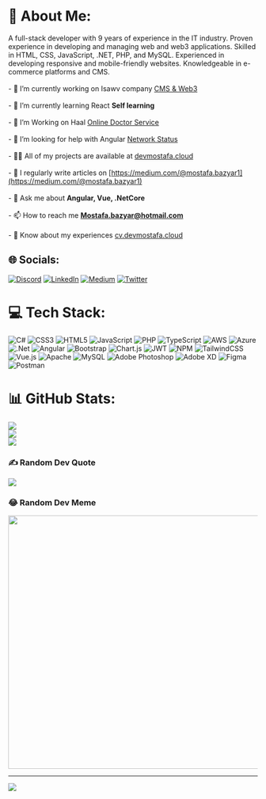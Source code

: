 # 💫 About Me:
A full-stack developer with 9 years of experience in the IT industry. Proven experience in developing and managing web and web3 applications. Skilled in HTML, CSS, JavaScript, .NET, PHP, and MySQL. Experienced in developing responsive and mobile-friendly websites. Knowledgeable in e-commerce platforms and CMS.<br><br>- 🔭 I’m currently working on Isawv company [CMS & Web3](isawv.org)<br><br>- 🌱 I’m currently learning React **Self learning**<br><br>- 👯 I’m Working on Haal [Online Doctor Service](haal.ir)<br><br>- 🤝 I’m looking for help with Angular [Network Status](devmostafa.cloud/net/)<br><br>- 👨‍💻 All of my projects are available at [devmostafa.cloud](devmostafa.cloud)<br><br>- 📝 I regularly write articles on [https://medium.com/@mostafa.bazyar1](https://medium.com/@mostafa.bazyar1)<br><br>- 💬 Ask me about **Angular, Vue, .NetCore**<br><br>- 📫 How to reach me **Mostafa.bazyar@hotmail.com**<br><br>- 📄 Know about my experiences [cv.devmostafa.cloud](cv.devmostafa.cloud)


## 🌐 Socials:
[![Discord](https://img.shields.io/badge/Discord-%237289DA.svg?logo=discord&logoColor=white)](htttps://discord.gg/AT.Bellator#4452) [![LinkedIn](https://img.shields.io/badge/LinkedIn-%230077B5.svg?logo=linkedin&logoColor=white)](https://linkedin.com/in/mostafa-bazyar) [![Medium](https://img.shields.io/badge/Medium-12100E?logo=medium&logoColor=white)](https://medium.com/@@mostafa.bazyar1) [![Twitter](https://img.shields.io/badge/Twitter-%231DA1F2.svg?logo=Twitter&logoColor=white)](https://twitter.com/mostafabazyar) 

# 💻 Tech Stack:
![C#](https://img.shields.io/badge/c%23-%23239120.svg?style=for-the-badge&logo=c-sharp&logoColor=white) ![CSS3](https://img.shields.io/badge/css3-%231572B6.svg?style=for-the-badge&logo=css3&logoColor=white) ![HTML5](https://img.shields.io/badge/html5-%23E34F26.svg?style=for-the-badge&logo=html5&logoColor=white) ![JavaScript](https://img.shields.io/badge/javascript-%23323330.svg?style=for-the-badge&logo=javascript&logoColor=%23F7DF1E) ![PHP](https://img.shields.io/badge/php-%23777BB4.svg?style=for-the-badge&logo=php&logoColor=white) ![TypeScript](https://img.shields.io/badge/typescript-%23007ACC.svg?style=for-the-badge&logo=typescript&logoColor=white) ![AWS](https://img.shields.io/badge/AWS-%23FF9900.svg?style=for-the-badge&logo=amazon-aws&logoColor=white) ![Azure](https://img.shields.io/badge/azure-%230072C6.svg?style=for-the-badge&logo=azure-devops&logoColor=white) ![.Net](https://img.shields.io/badge/.NET-5C2D91?style=for-the-badge&logo=.net&logoColor=white) ![Angular](https://img.shields.io/badge/angular-%23DD0031.svg?style=for-the-badge&logo=angular&logoColor=white) ![Bootstrap](https://img.shields.io/badge/bootstrap-%23563D7C.svg?style=for-the-badge&logo=bootstrap&logoColor=white) ![Chart.js](https://img.shields.io/badge/chart.js-F5788D.svg?style=for-the-badge&logo=chart.js&logoColor=white) ![JWT](https://img.shields.io/badge/JWT-black?style=for-the-badge&logo=JSON%20web%20tokens) ![NPM](https://img.shields.io/badge/NPM-%23000000.svg?style=for-the-badge&logo=npm&logoColor=white) ![TailwindCSS](https://img.shields.io/badge/tailwindcss-%2338B2AC.svg?style=for-the-badge&logo=tailwind-css&logoColor=white) ![Vue.js](https://img.shields.io/badge/vuejs-%2335495e.svg?style=for-the-badge&logo=vuedotjs&logoColor=%234FC08D) ![Apache](https://img.shields.io/badge/apache-%23D42029.svg?style=for-the-badge&logo=apache&logoColor=white) ![MySQL](https://img.shields.io/badge/mysql-%2300f.svg?style=for-the-badge&logo=mysql&logoColor=white) ![Adobe Photoshop](https://img.shields.io/badge/adobephotoshop-%2331A8FF.svg?style=for-the-badge&logo=adobephotoshop&logoColor=white) ![Adobe XD](https://img.shields.io/badge/Adobe%20XD-470137?style=for-the-badge&logo=Adobe%20XD&logoColor=#FF61F6) 	![Figma](https://img.shields.io/badge/figma-%23F24E1E.svg?style=for-the-badge&logo=figma&logoColor=white) ![Postman](https://img.shields.io/badge/Postman-FF6C37?style=for-the-badge&logo=postman&logoColor=white)
# 📊 GitHub Stats:
![](https://github-readme-stats.vercel.app/api?username=mostafabazyar&theme=react&hide_border=false&include_all_commits=true&count_private=true)<br/>
![](https://github-readme-streak-stats.herokuapp.com/?user=mostafabazyar&theme=react&hide_border=false)<br/>
![](https://github-readme-stats.vercel.app/api/top-langs/?username=mostafabazyar&theme=react&hide_border=false&include_all_commits=true&count_private=true&layout=compact)

### ✍️ Random Dev Quote
![](https://quotes-github-readme.vercel.app/api?type=horizontal&theme=radical)

### 😂 Random Dev Meme
<img src="https://random-memer.herokuapp.com/" width="512px"/>

---
[![](https://visitcount.itsvg.in/api?id=mostafabazyar&icon=1&color=1)](https://visitcount.itsvg.in)
